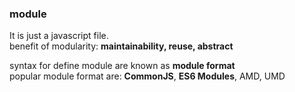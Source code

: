 ### module  
It is just a javascript file.   
benefit of modularity: **maintainability, reuse, abstract**  
  
syntax for define module are known as **module format**  
popular module format are: **CommonJS**, **ES6 Modules**, AMD, UMD  

